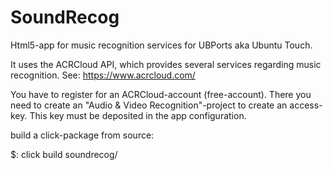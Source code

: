 # SoundRecog
Html5-app for music recognition services for UBPorts aka Ubuntu Touch.

It uses the ACRCloud API, which provides several services regarding music recognition.
See: https://www.acrcloud.com/

You have to register for an ACRCloud-account (free-account).
There you need to create an "Audio & Video Recognition"-project to create an access-key.
This key must be deposited in the app configuration.


build a click-package from source: 
  
  $: click build soundrecog/

